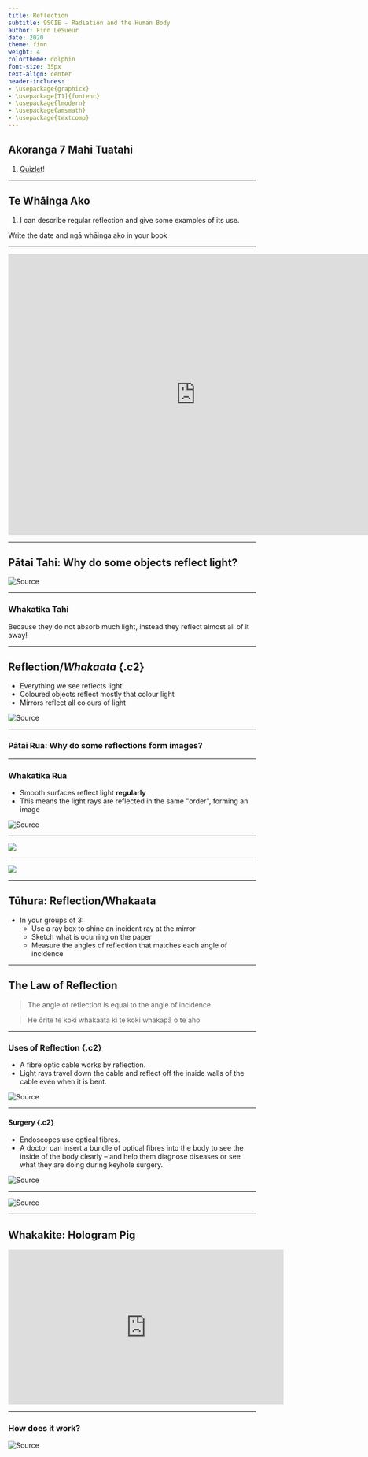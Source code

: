 ```yaml
---
title: Reflection
subtitle: 9SCIE - Radiation and the Human Body
author: Finn LeSueur
date: 2020
theme: finn
weight: 4
colortheme: dolphin
font-size: 35px
text-align: center
header-includes:
- \usepackage{graphicx}
- \usepackage[T1]{fontenc}
- \usepackage{lmodern}
- \usepackage{amsmath}
- \usepackage{textcomp}
---
```


## Akoranga 7 Mahi Tuatahi

1. [Quizlet](https://quizlet.com/nz/526266053/electromagnetic-spectrum-flash-cards/)!

---

## Te Whāinga Ako

1. I can describe regular reflection and give some examples of its use.

<p class="instruction">Write the date and ngā whāinga ako in your book</p>

---

<iframe width="762" height="571" src="https://www.youtube.com/embed/eiK3tcjJXiA" frameborder="0" allow="accelerometer; autoplay; clipboard-write; encrypted-media; gyroscope; picture-in-picture" allowfullscreen></iframe>

---

## Pātai Tahi: Why do some objects reflect light?

![[Source](https://www.midcenturyswag.co.nz/products/pop-art-bubble-mirror)](https://cdn.shopify.com/s/files/1/0712/9151/products/Bubble_Mirror_Swag_Design_896x1184.jpg?v=1587687841)

---

### Whakatika Tahi

Because they do not absorb much light, instead they reflect almost all of it away!

---

## Reflection/_Whakaata_ {.c2}

- Everything we see reflects light!
- Coloured objects reflect mostly that colour light
- Mirrors reflect all colours of light

![[Source](https://sites.google.com/site/mrwilkinsonphysics/classes/s4-physics/light---reflection)](https://sites.google.com/site/mrwilkinsonphysics/_/rsrc/1481106647778/classes/s1-s2-science/light---reflection/Types%20of%20Reflection.png)

---

### Pātai Rua: Why do some reflections form images?

---

### Whakatika Rua

- Smooth surfaces reflect light __regularly__
- This means the light rays are reflected in the same "order", forming an image

![[Source](https://sites.google.com/site/mrwilkinsonphysics/classes/s4-physics/light---reflection)](https://sites.google.com/site/mrwilkinsonphysics/_/rsrc/1481106647778/classes/s1-s2-science/light---reflection/Types%20of%20Reflection.png)

---

![](../assets/reflection-1.png)

---

![](../assets/reflection-2.png)

---

## Tūhura: Reflection/Whakaata

- In your groups of 3:
    - Use a ray box to shine an incident ray at the mirror
    - Sketch what is ocurring on the paper
    - Measure the angles of reflection that matches each angle of incidence

---

## The Law of Reflection

> The angle of reflection is equal to the angle of incidence 

> He ōrite te koki whakaata ki te koki whakapā o te aho

---

### Uses of Reflection {.c2}

- A fibre optic cable works by reflection. 
- Light rays travel down the cable and reflect off the inside walls of the cable even when it is bent. 

![[Source](https://itel.com/how-fiber-optic-internet-works/)](https://itel.com/wp-content/uploads/2015/09/Total-Internal-Refraction.jpg)

---

#### Surgery {.c2}

- Endoscopes use optical fibres. 
- A doctor can insert a bundle of optical fibres into the body to see the inside of the body clearly – and help them diagnose diseases or see what they are doing during keyhole surgery.

![[Source](https://en.wikipedia.org/wiki/Functional_endoscopic_sinus_surgery)](https://upload.wikimedia.org/wikipedia/commons/4/48/Mani_Zadeh_MD_Endoscopic_Sinus_Surgery.jpg)

---

![[Source](https://www.submarinecablemap.com/#/)](../assets/undersea-cables.png)

---

## Whakakite: Hologram Pig

<iframe width="560" height="315" src="https://www.youtube.com/embed/P4-bXBWQyXg" frameborder="0" allow="accelerometer; autoplay; clipboard-write; encrypted-media; gyroscope; picture-in-picture" allowfullscreen></iframe>

---

### How does it work?

![[Source](https://skullsinthestars.com/2016/05/02/physics-demonstrations-the-mirascope/)](https://skullsinthestars.files.wordpress.com/2016/05/mirascopegeometric2.jpg)
